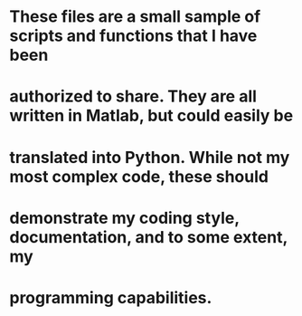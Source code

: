 # These files are a small sample of scripts and functions that I have been 
# authorized to share. They are all written in Matlab, but could easily be
# translated into Python. While not my most complex code, these should 
# demonstrate my coding style, documentation, and to some extent, my 
# programming capabilities.
